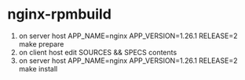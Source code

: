 # nginx-rpmbuild
1. on server host
APP_NAME=nginx APP_VERSION=1.26.1 RELEASE=2 make prepare
2. on client host
edit SOURCES && SPECS contents
3. on server host
APP_NAME=nginx APP_VERSION=1.26.1 RELEASE=2 make install
